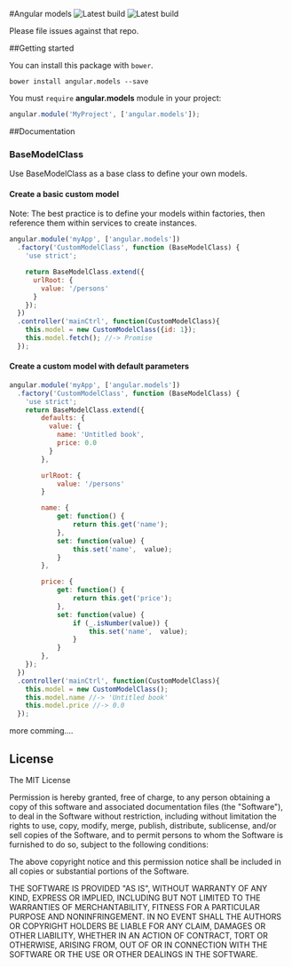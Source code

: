 #Angular models
![Latest build](https://img.shields.io/badge/latest-v1.0.0-brightgreen.svg)
![Latest build](https://travis-ci.org/fupslot/angular-models.svg?branch=master)

Please file issues against that repo.

##Getting started

You can install this package with `bower`.

```shell
bower install angular.models --save
```

You must `require` **angular.models** module in your project:


```js
angular.module('MyProject', ['angular.models']);
```

##Documentation

### BaseModelClass

Use BaseModelClass as a base class to define your own models.

#### Create a basic custom model

Note: The best practice is to define your models within factories, then reference them within services to create instances.


```js
angular.module('myApp', ['angular.models'])
  .factory('CustomModelClass', function (BaseModelClass) {
    'use strict';

    return BaseModelClass.extend({
      urlRoot: {
      	value: '/persons'
      }
    });
  })
  .controller('mainCtrl', function(CustomModelClass){
  	this.model = new CustomModelClass({id: 1});
  	this.model.fetch(); //-> Promise
  });
```

#### Create a custom model with default parameters

```js
angular.module('myApp', ['angular.models'])
  .factory('CustomModelClass', function (BaseModelClass) {
    'use strict';
    return BaseModelClass.extend({
	    defaults: {
		  value: {
			name: 'Untitled book',
			price: 0.0
		  }
	    },

        urlRoot: {
      	    value: '/persons'
        }

	    name: {
		    get: function() {
			    return this.get('name');
		    },
		    set: function(value) {
			    this.set('name',  value);
		    }
	    },

	    price: {
		    get: function() {
			    return this.get('price');
		    },
		    set: function(value) {
			    if (_.isNumber(value)) {
			        this.set('name',  value);
			    }
		    }
	    },
    });
  })
  .controller('mainCtrl', function(CustomModelClass){
  	this.model = new CustomModelClass();
  	this.model.name //-> 'Untitled book'
  	this.model.price //-> 0.0
  });
```

more comming....


## License

The MIT License

Permission is hereby granted, free of charge, to any person obtaining a copy
of this software and associated documentation files (the "Software"), to deal
in the Software without restriction, including without limitation the rights
to use, copy, modify, merge, publish, distribute, sublicense, and/or sell
copies of the Software, and to permit persons to whom the Software is
furnished to do so, subject to the following conditions:

The above copyright notice and this permission notice shall be included in
all copies or substantial portions of the Software.

THE SOFTWARE IS PROVIDED "AS IS", WITHOUT WARRANTY OF ANY KIND, EXPRESS OR
IMPLIED, INCLUDING BUT NOT LIMITED TO THE WARRANTIES OF MERCHANTABILITY,
FITNESS FOR A PARTICULAR PURPOSE AND NONINFRINGEMENT. IN NO EVENT SHALL THE
AUTHORS OR COPYRIGHT HOLDERS BE LIABLE FOR ANY CLAIM, DAMAGES OR OTHER
LIABILITY, WHETHER IN AN ACTION OF CONTRACT, TORT OR OTHERWISE, ARISING FROM,
OUT OF OR IN CONNECTION WITH THE SOFTWARE OR THE USE OR OTHER DEALINGS IN
THE SOFTWARE.

